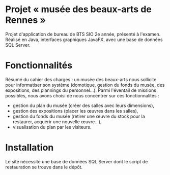 # Projet « musée des beaux-arts de Rennes »
Projet d'application de bureau de BTS SIO 2e année, présenté à l'examen. Réalisé en Java, interfaces graphiques JavaFX, avec une base de données SQL Server.

# Fonctionnalités
Résumé du cahier des charges : un musée des beaux-arts nous sollicite pour informatiser son système (domotique, gestion du fonds du musée, des expositions, des plannings du personnel...). Parmi l'éventail de missions possibles, nous avons choisi de nous concentrer sur ces fonctionnalités :
- gestion du plan du musée (créer des salles avec leurs dimensions),
- gestion des expositions (placer les œuvres dans les salles),
- gestion du fonds du musée (retirer une œuvre du stock pour la restaurer, acquérir une nouvelle
œuvre…),
- visualisation du plan par les visiteurs.

# Installation
Le site nécessite une base de données SQL Server dont le script de restauration se trouve dans le dépôt.
